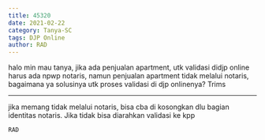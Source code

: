 ```yaml
---
title: 45320
date: 2021-02-22
category: Tanya-SC
tags: DJP Online
author: RAD
---
```


halo min mau tanya, jika ada penjualan apartment, utk validasi didjp online harus ada npwp notaris, namun penjualan apartment tidak melalui notaris, bagaimana ya solusinya utk proses validasi di djp onlinenya? Trims

---

jika memang tidak melalui notaris, bisa cba di kosongkan dlu bagian identitas notaris. Jika tidak bisa diarahkan validasi ke kpp

`RAD`
